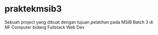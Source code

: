 # praktekmsib3
Sebuah project yang dibuat dengan tujuan pelatihan pada MSIB Batch 3 di NF Computer bidang Fullstack Web Dev
